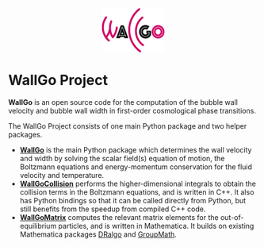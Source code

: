 <img src="wallgo.svg" alt="Alt Text" style="width:25%; height:auto; display: block; margin: 0 auto">


# WallGo Project

**WallGo** is an open source code for the computation of the bubble wall velocity and bubble wall width in first-order cosmological phase transitions.

The WallGo Project consists of one main Python package and two helper packages.
- [**WallGo**](https://github.com/Wall-Go/WallGo) is the main Python package which determines the wall velocity and width by solving the scalar field(s) equation of motion, the Boltzmann equations and energy-momentum conservation for the fluid velocity and temperature.
- [**WallGoCollision**](https://github.com/Wall-Go/WallGoCollision) performs the higher-dimensional integrals to obtain the collision terms in the Boltzmann equations, and is written in C++. It also has Python bindings so that it can be called directly from Python, but still benefits from the speedup from compiled C++ code.
- [**WallGoMatrix**](https://github.com/Wall-Go/WallGoMatrix) computes the relevant matrix elements for the out-of-equilibrium particles, and is written in Mathematica. It builds on existing Mathematica packages [DRalgo](https://github.com/DR-algo/DRalgo) and [GroupMath](https://renatofonseca.net/groupmath).

